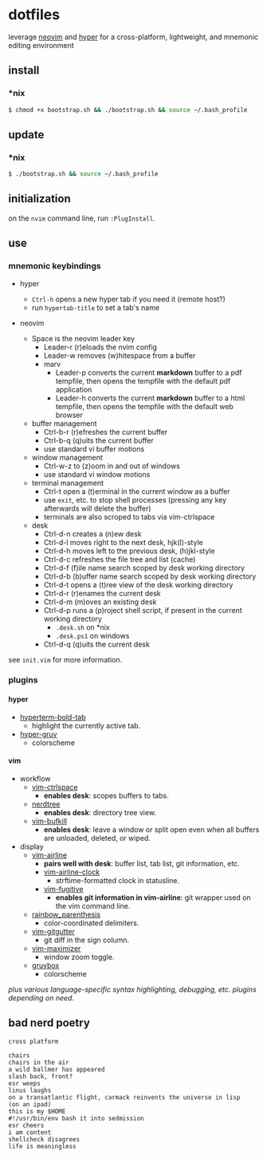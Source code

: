 dotfiles
========

leverage [neovim](https://github.com/neovim/neovim) and [hyper](https://github.com/vercel/hyper) for a cross-platform, lightweight, and mnemonic editing environment

## install

### *nix

```bash
$ chmod +x bootstrap.sh && ./bootstrap.sh && source ~/.bash_profile
```

## update

### *nix

```bash
$ ./bootstrap.sh && source ~/.bash_profile
```

## initialization

on the `nvim` command line, run `:PlugInstall`.

## use

### mnemonic keybindings

* hyper
    * `Ctrl-h` opens a new hyper tab if you need it (remote host?)
    * run `hypertab-title` to set a tab's name

* neovim
    * Space is the neovim leader key
      * Leader-r (r)eloads the nvim config
      * Leader-w removes (w)hitespace from a buffer
      * marv
          * Leader-p converts the current **markdown** buffer to a pdf tempfile, then opens the tempfile with the default pdf application
          * Leader-h converts the current **markdown** buffer to a html tempfile, then opens the tempfile with the default web browser
    * buffer management
        * Ctrl-b-r (r)efreshes the current buffer
        * Ctrl-b-q (q)uits the current buffer
        * use standard vi buffer motions
    * window management
        * Ctrl-w-z to (z)oom in and out of windows
        * use standard vi window motions
    * terminal management
        * Ctrl-t open a (t)erminal in the current window as a buffer
        * use `exit`, etc. to stop shell processes (pressing any key afterwards will delete the buffer)
        * terminals are also scroped to tabs via vim-ctrlspace
    * desk
        * Ctrl-d-n creates a (n)ew desk
        * Ctrl-d-l moves right to the next desk, hjk(l)-style
        * Ctrl-d-h moves left to the previous desk, (h)jkl-style
        * Ctrl-d-c refreshes the file tree and list (cache)
        * Ctrl-d-f (f)ile name search scoped by desk working directory
        * Ctrl-d-b (b)uffer name search scoped by desk working directory
        * Ctrl-d-t opens a (t)ree view of the desk working directory
        * Ctrl-d-r (r)enames the current desk
        * Ctrl-d-m (m)oves an existing desk
        * Ctrl-d-p runs a (p)roject shell script, if present in the current working directory
            * `.desk.sh` on *nix
            * `.desk.ps1` on windows
        * Ctrl-d-q (q)uits the current desk

see `init.vim` for more information.

### plugins

#### hyper

* [hyperterm-bold-tab](https://github.com/dawsbot/hyperterm-bold-tab)
    * highlight the currently active tab.
* [hyper-gruv](https://github.com/Tallestthomas/hyper-gruv)
    * colorscheme

#### vim

* workflow
  * [vim-ctrlspace](https://github.com/vim-ctrlspace/vim-ctrlspace)
      * **enables desk**: scopes buffers to tabs.
  * [nerdtree](https://github.com/preservim/nerdtree)
      * **enables desk**: directory tree view.
  * [vim-bufkill](https://github.com/qpkorr/vim-bufkill)
      * **enables desk**: leave a window or split open even when all buffers are unloaded, deleted, or wiped.
* display
  * [vim-airline](https://github.com/vim-airline/vim-airline)
      * **pairs well with desk**: buffer list, tab list, git information, etc.
      * [vim-airline-clock](https://github.com/enricobacis/vim-airline-clock)
          * strftime-formatted clock in statusline.
      * [vim-fugitive](https://github.com/tpope/vim-fugitive/blob/master/doc/fugitive.txt)
          * **enables git information in vim-airline**: git wrapper used on the vim command line.
  * [rainbow_parenthesis](https://github.com/junegunn/rainbow_parentheses.vim)
      * color-coordinated delimiters.
  * [vim-gitgutter](https://github.com/airblade/vim-gitgutter)
      * git diff in the sign column.
  * [vim-maximizer](https://github.com/szw/vim-maximizer)
      * window zoom toggle.
  * [gruvbox](https://github.com/morhetz/gruvbox)
      * colorscheme

_plus various language-specific syntax highlighting, debugging, etc. plugins depending on need._

## bad nerd poetry

```
cross platform

chairs
chairs in the air
a wild ballmer has appeared
slash back, front?
esr weeps
linus laughs
on a transatlantic flight, carmack reinvents the universe in lisp
(on an ipad)
this is my $HOME
#!/usr/bin/env bash it into sedmission
esr cheers
i am content
shellcheck disagrees
life is meaningless
```
